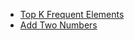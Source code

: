 - [Top K Frequent Elements](./top_k_frequent_elements.py)
- [Add Two Numbers](./add_two_numbers.py)

